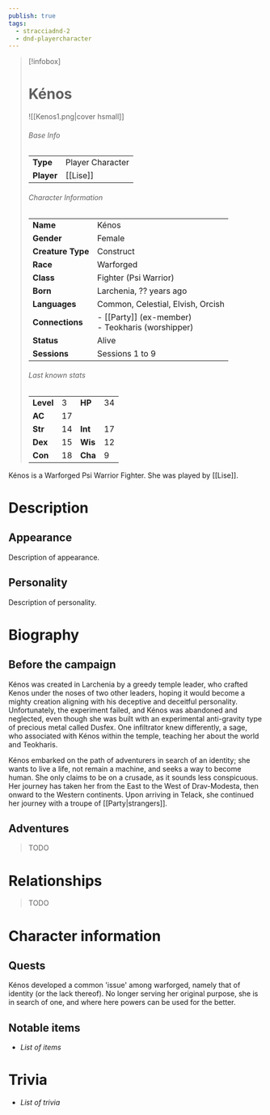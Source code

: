 ```yaml
---
publish: true
tags:
  - stracciadnd-2
  - dnd-playercharacter
---
```

> [!infobox]  
> # Kénos
> ![[Kenos1.png|cover hsmall]]  
> ###### Base Info
> | | |  
> |---|---|  
> | **Type** | Player Character |
> | **Player** | [[Lise]] |
> ###### Character Information  
> | | |  
> |---|---|  
> | **Name** | Kénos |
> | **Gender** | Female | 
> | **Creature Type** | Construct |
> | **Race** | Warforged |  
> | **Class** | Fighter (Psi Warrior) |  
> | **Born** | Larchenia, ?? years ago |  
> | **Languages** | Common, Celestial, Elvish, Orcish |  
> | **Connections** | - [[Party]] (ex-member)<br>- Teokharis (worshipper) |
> | **Status** | Alive |
> | **Sessions** | Sessions 1 to 9 |
> ###### Last known stats
> | | | | |
> |---|---|---|---|
> | **Level** | 3 | **HP** | 34 |
> | **AC** | 17 | | |
> | **Str** | 14 | **Int** | 17 |
> | **Dex** | 15 | **Wis** | 12 |
> | **Con** | 18 | **Cha** | 9 |

Kénos is a Warforged Psi Warrior Fighter. She was played by [[Lise]].
# Description
## Appearance
Description of appearance.
## Personality
Description of personality.
# Biography
## Before the campaign
Kénos was created in Larchenia by a greedy temple leader, who crafted Kenos under the noses of two other leaders, hoping it would become a mighty creation aligning with his deceptive and deceitful personality. Unfortunately, the experiment failed, and Kénos was abandoned and neglected, even though she was built with an experimental anti-gravity type of precious metal called Dusfex. One infiltrator knew differently, a sage, who associated with Kénos within the temple, teaching her about the world and Teokharis.

Kénos embarked on the path of adventurers in search of an identity; she wants to live a life, not remain a machine, and seeks a way to become human. She only claims to be on a crusade, as it sounds less conspicuous. Her journey has taken her from the East to the West of Drav-Modesta, then onward to the Western continents. Upon arriving in Telack, she continued her journey with a troupe of [[Party|strangers]].
## Adventures
> TODO
# Relationships
> TODO
# Character information
## Quests
Kénos developed a common 'issue' among warforged, namely that of identity (or the lack thereof). No longer serving her original purpose, she is in search of one, and where here powers can be used for the better.
## Notable items
- *List of items*
# Trivia
- *List of trivia*